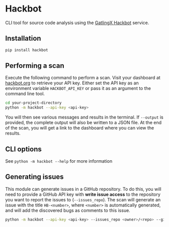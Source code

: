 # Hackbot

CLI tool for source code analysis using the [GatlingX Hackbot](https://hackbot.org/) service.

## Installation

```bash
pip install hackbot
```

## Performing a scan
Execute the following command to perform a scan.
Visit your dashboard at [hackbot.org](https://hackbot.org/dashboard/api-keys/) to retrieve your API key.
Either set the API key as an environment variable `HACKBOT_API_KEY` or pass it as an argument to the command line tool.

```bash
cd your-project-directory
python -m hackbot --api-key <api-key>
```

You will then see various messages and results in the terminal. If `--output` is provided, the complete output will also be written to a JSON file.
At the end of the scan, you will get a link to the dashboard where you can view the results.


## CLI options
See `python -m hackbot --help` for more information


## Generating issues
This module can generate issues in a GitHub repository. To do this, you will need to provide a GitHub API key with **write issue access** to the repository you want to report the issues to (`--issues_repo`). The scan will generate an issue with the title `HB-<number>`, where `<number>` is automatically generated, and will add the discovered bugs as comments to this issue.

```bash
python -m hackbot --api-key <api-key> --issues_repo <owner>/<repo> --github_api_key <github-api-key>
```
